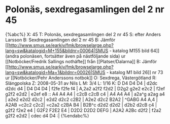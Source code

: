 # Polonäs, sexdregasamlingen del 2 nr 45

{%abc%}
X: 45
T: Polonäs, sexdregasamlingen del 2 nr 45
S: efter Anders Larsson
B: Sexdregasamlingen del 2 nr 45
B: Jämför [[http://www.smus.se/earkiv/fmk/browselarge.php?lang=sw&katalogid=M+155&bildnr=00064|SMUS - katalog M155 bild 64]] (andra polonäsen, fortsätter även på nästföljande sida) ur [[Notböcker/Fredrik Sallings nothäfte]] från [[Platser/Dalarna]]
B: Jämför [[http://www.smus.se/earkiv/fmk/browselarge.php?lang=sw&katalogid=Ma+1&bildnr=00026|SMUS - katalog M1 bild 26]] nr 73 ur [[Notböcker/Pehr Anderssons notbok]]
O: Sexdrega, Västergötland
R: Slängpolska
Z: 2008-05-31 av Nils L
M: 3/4
L: 1/16
K: D
D4 D4 D4 | d2dc d2dc d4 | D4 D4 D4 | f2fe f2fe f4 | A,2a2 a2f2 f2d2 | D2g2 g2e2 e2c2 |
f2ef g2f2 e2d2 | e2ef e8 :: A4 A4 A4 | c2cB c2cB c4 | A4 A4 A4 | a2a^g a2ag a4 |
a2e2 e2d2 d2c2 | e2d2 d2c2 c2B2 | A2e2 d2c2 B2A2 | ^GABG A4 A,4 | A2AB =c2c2 c2c2|
=c2a2 c2BA B4 | B2B^c d2d2 d2d2 | d2b2 d2cB c4 | g2f2 f2e2 e4 | G2F2 F2E2 E4 | 
D2D2 D2D2 DEFG | A2A2 A2Bc d2f2 | f2a2 g2f2 e2d2 | cdec d4 D4 :|
{%endabc%}

